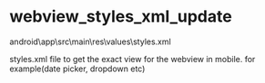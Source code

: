 # webview_styles_xml_update
android\app\src\main\res\values\styles.xml


styles.xml file to get the exact view for the webview in mobile. for example(date picker, dropdown etc)
